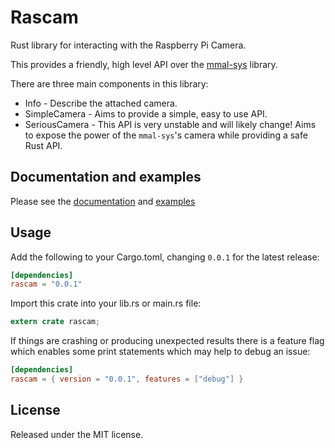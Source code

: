 # Rascam

Rust library for interacting with the Raspberry Pi Camera.

This provides a friendly, high level API over the [mmal-sys](https://crates.io/crates/mmal-sys) library.

There are three main components in this library:

* Info - Describe the attached camera.
* SimpleCamera - Aims to provide a simple, easy to use API.
* SeriousCamera - This API is very unstable and will likely change! Aims to expose the power of the `mmal-sys`'s camera while providing a safe Rust API.

## Documentation and examples

Please see the [documentation](https://pedrosland.github.io/rascam/) and [examples](https://github.com/pedrosland/rascam/tree/master/examples)

## Usage

Add the following to your Cargo.toml, changing `0.0.1` for the latest release:

```toml
[dependencies]
rascam = "0.0.1"
```

Import this crate into your lib.rs or main.rs file:

```rust
extern crate rascam;
```

If things are crashing or producing unexpected results there is a feature flag which enables some print statements which may help to debug an issue:

```toml
[dependencies]
rascam = { version = "0.0.1", features = ["debug"] }
```

## License

Released under the MIT license.
